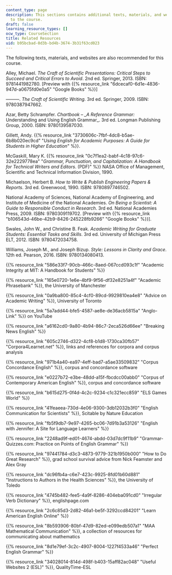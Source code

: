 ```yaml
---
content_type: page
description: This sections contains additional texts, materials, and websites related
  to the course.
draft: false
learning_resource_types: []
ocw_type: CourseSection
title: Related Resources
uid: b95bcbad-0d3b-bd4b-3674-3b31f63cd023
---
```

The following texts, materials, and websites are also recommended for this course.

Alley, Michael. *The Craft of Scientific Presentations: Critical Steps to Succeed and Critical Errors to Avoid*. 2nd ed. Springer, 2013. ISBN: 9781441982780. \[Preview with {{% resource_link "6dcecaf0-6d1e-4836-947d-a0675fd0e0a5" "Google Books" %}}\]

———. *The Craft of Scientific Writing*. 3rd ed. Springer, 2009. ISBN: 9780387947662.

Azar, Betty Schrampfer. *Chartbook –* *\_A Reference Grammar:* Understanding and Using English Grammar\_. 3rd ed. Longman Publishing Group, 2000. ISBN: 9780139587030.

Gillett, Andy. {{% resource_link "3730606c-7fbf-4dc8-b5ae-6b8b020ec9cd" "*Using English for Academic Purposes: A Guide for Students in Higher Education*" %}}.

McGaskill, Mary K. {{% resource_link "0c7f1ea2-babf-4c18-97c6-32e2229778ea" "*Grammar, Punctuation, and Capitalization: A Handbook for Technical Writers and Editors*. (PDF)" %}} NASA Office of Management, Scientific and Technical Information Division, 1990.

Michaelson, Herbert B. *How to Write & Publish Engineering Papers & Reports*. 3rd ed. Greenwood, 1990. ISBN: 9780897746502.

National Academy of Sciences, National Academy of Engineering, and Institute of Medicine of the National Academies. *On Being a Scientist: A Guide to Responsible Conduct in Research*. 3rd ed. National Academies Press, 2009. ISBN: 9780309119702. \[Preview with {{% resource_link "b106543d-46be-42b9-8426-245228fb9266" "Google Books" %}}\].

Swales, John W., and Christine B. Feak. *Academic Writing for Graduate Students: Essential Tasks and Skills*. 3rd ed. University of Michigan Press ELT, 2012. ISBN: 9780472034758.

Williams, Joseph M., and Joseph Bizup. *Style: Lessons in Clarity and Grace*. 12th ed. Pearson, 2016. ISBN: 9780134080413.

{{% resource_link "586e33f7-90cb-466c-8aed-067ccd093c1f" "Academic Integrity at MIT: A Handbook for Students" %}}

{{% resource_link "165e0720-1e6e-4bf9-9f56-df32e8251a4f" "Academic Phrasebank" %}}, the University of Manchester

{{% resource_link "0a9ba800-85c4-4cf0-89cd-9929810ea4e8" "Advice on Academic Writing" %}}, University of Toronto

{{% resource_link "5a7add44-bfe5-4587-ae8e-de36acb5815a" "Anglo-Link" %}} on YouTube

{{% resource_link "a6162cd0-9a80-4b94-86c7-2eca526d66ee" "Breaking News English" %}}

{{% resource_link "605c2746-d322-4cf8-b1d8-1730ca30fb57" "Corpora4Learnet.net" %}}, links and references for corpora and corpus analysis

{{% resource_link "971b4a40-ea97-4eff-bad7-a5ae33509832" "Corpus Concordance English" %}}, corpus and concordance software

{{% resource_link "e0227b72-e3be-48dd-a15f-fbcdcc00abb0" "Corpus of Contemporary American English" %}}, corpus and concordance software

{{% resource_link "b615d275-0f4d-4c2c-9234-c1c321ecc859" "ELS Games World" %}}

{{% resource_link "41feaeea-730d-4e06-9300-3db12032b3f0" "English Communication for Scientists" %}}, Scitable by Nature Education

{{% resource_link "fb5f9db7-9e97-4265-bc06-7d91b3a53126" "English with Jennifer: A Site for Language Learners" %}}

{{% resource_link "2248ad9f-ed01-4674-abdd-03d7dc9f11b9" "Grammar-Quizzes.com: Practice on Points of English Grammar" %}}

{{% resource_link "97441784-d3c3-4873-9779-321b1950b000" "How to Do Great Research" %}}, grad school survival advice from Nick Feamster and Alex Gray

{{% resource_link "dc96fb4a-c6e7-423c-9925-8fd01b60d881" "Instructions to Authors in the Health Sciences" %}}, the University of Toledo

{{% resource_link "4745b482-fee5-4a9f-8286-404eba091cd0" "Irregular Verb Dictionary" %}}, englishpage.com

{{% resource_link "2c6c85d3-2d82-46a1-be5f-3292ccd84201" "Learn American English Online" %}}

{{% resource_link "8b593906-80bf-47d9-82ed-e099edb507a1" "MAA Mathematical Communication" %}}, a collection of resources for communicating about mathematics

{{% resource_link "8d1e79ef-3c2c-4907-8004-1227f4533a46" "Perfect English Grammar" %}}

{{% resource_link "34028014-814d-498f-b403-15aff82ac048" "Useful Websites 2 (ESL)" %}}, QualityTime-ESL